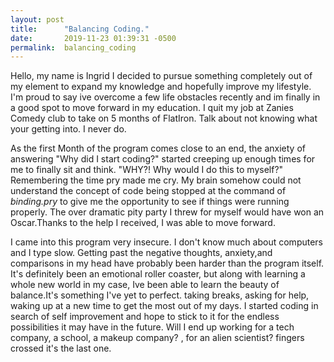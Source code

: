 ```yaml
---
layout: post
title:      "Balancing Coding."
date:       2019-11-23 01:39:31 -0500
permalink:  balancing_coding
---
```


Hello, my name is Ingrid
I decided to pursue something completely out of my element to expand my knowledge and hopefully improve my lifestyle.
I'm proud to say ive overcome a few life obstacles recently and im finally in a good spot to move forward in my education.
I quit my job at Zanies Comedy club to take on 5 months of FlatIron.
Talk about not knowing what your getting into. I never do.

As the first Month of the program comes close to an end, the anxiety of answering "Why did I start coding?" started creeping up enough times for me to finally sit and think. "WHY?! Why would I do this to myself?"
Remembering the time pry made me cry. 
My brain somehow could not understand the concept of code being stopped at the command of *binding.pry* to give me the opportunity to see if things were running properly. The over dramatic pity party I threw for myself  would have won an Oscar.Thanks to the help I received, I was able to move forward.

I came into this program very insecure. I don't know much about computers and I type slow. Getting past the negative thoughts, anxiety,and comparisons in my head have probably been harder than the program itself. 
It's definitely been an emotional roller coaster, but along with learning a whole new world in my case, Ive been able to learn the beauty of balance.It's something I've yet to perfect. taking breaks, asking for help, waking up at a new time to get the most out of my days.  I started coding in search of self improvement and hope to stick to it for the endless possibilities it may have in the future. Will I end up working for a tech company, a school, a makeup company? , for an alien scientist? 
fingers crossed it's the last one.

